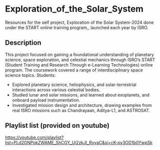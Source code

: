 # Exploration_of_the_Solar_System
Resources for the self project, Exploration of the Solar System-2024 done under the START online training program,, launched each year by ISRO.

## Description
This project focused on gaining a foundational understanding of planetary science, space exploration, and celestial mechanics through ISRO’s START (Student Training and Research Through e-Learning Technologies) online program. The coursework covered a range of interdisciplinary space science topics. Students:
- Explored planetary science, heliophysics, and solar-terrestrial interactions across various celestial bodies.
- Studied lunar and solar missions, and learned about exoplanets, and onboard payload instrumentation.
- Investigated mission design and architecture, drawing examples from real ISRO missions such as Chandrayaan, Aditya-L1, and ASTROSAT.

## Playlist list (provided on youtube)
https://youtube.com/playlist?list=PLd2GNPokZWAME_ShCGY_Ui2zkJI_RyyaC&si=cK-py3OD1b0YwpSk
